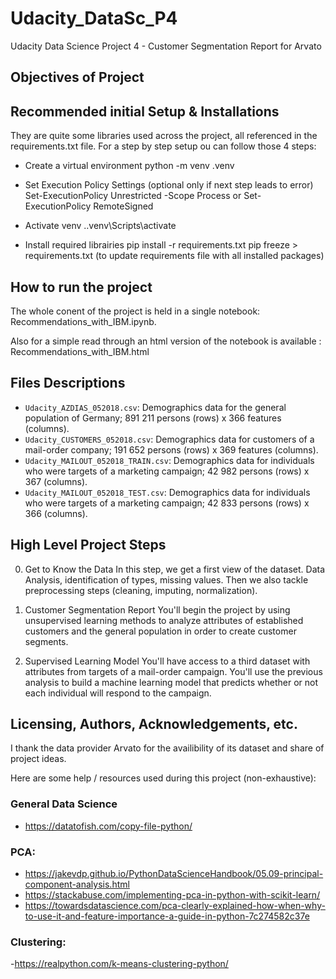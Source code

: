 # Udacity_DataSc_P4
Udacity Data Science Project 4 - Customer Segmentation Report for Arvato

## Objectives of Project


## Recommended initial Setup & Installations

They are quite some libraries used across the project, all referenced in the requirements.txt file. For a step by step setup ou can follow those 4 steps:

- Create a virtual environment python -m venv .venv

- Set Execution Policy Settings (optional only if next step leads to error) Set-ExecutionPolicy Unrestricted -Scope Process or Set-ExecutionPolicy RemoteSigned

- Activate venv ..venv\Scripts\activate

- Install required librairies pip install -r requirements.txt pip freeze > requirements.txt (to update requirements file with all installed packages)

## How to run the project

The whole conent of the project is held in a single notebook: Recommendations_with_IBM.ipynb.

Also for a simple read through an html version of the notebook is available : Recommendations_with_IBM.html

## Files Descriptions

- `Udacity_AZDIAS_052018.csv`: Demographics data for the general population of Germany; 891 211 persons (rows) x 366 features (columns).
- `Udacity_CUSTOMERS_052018.csv`: Demographics data for customers of a mail-order company; 191 652 persons (rows) x 369 features (columns).
- `Udacity_MAILOUT_052018_TRAIN.csv`: Demographics data for individuals who were targets of a marketing campaign; 42 982 persons (rows) x 367 (columns).
- `Udacity_MAILOUT_052018_TEST.csv`: Demographics data for individuals who were targets of a marketing campaign; 42 833 persons (rows) x 366 (columns).

## High Level Project Steps
0. Get to Know the Data
In this step, we get a first view of the dataset. Data Analysis, identification of types, missing values.
Then we also tackle preprocessing steps (cleaning, imputing, normalization).

1. Customer Segmentation Report
You'll begin the project by using unsupervised learning methods to analyze attributes of established customers and the general population in order to create customer segments.

2. Supervised Learning Model
You'll have access to a third dataset with attributes from targets of a mail-order campaign. You'll use the previous analysis to build a machine learning model that predicts whether or not each individual will respond to the campaign.

## Licensing, Authors, Acknowledgements, etc.

I thank the data provider Arvato for the availibility of its dataset and share of project ideas.

Here are some help / resources used during this project (non-exhaustive):
### General Data Science

- https://datatofish.com/copy-file-python/
### PCA:

- https://jakevdp.github.io/PythonDataScienceHandbook/05.09-principal-component-analysis.html
- https://stackabuse.com/implementing-pca-in-python-with-scikit-learn/
- https://towardsdatascience.com/pca-clearly-explained-how-when-why-to-use-it-and-feature-importance-a-guide-in-python-7c274582c37e

### Clustering:
-https://realpython.com/k-means-clustering-python/